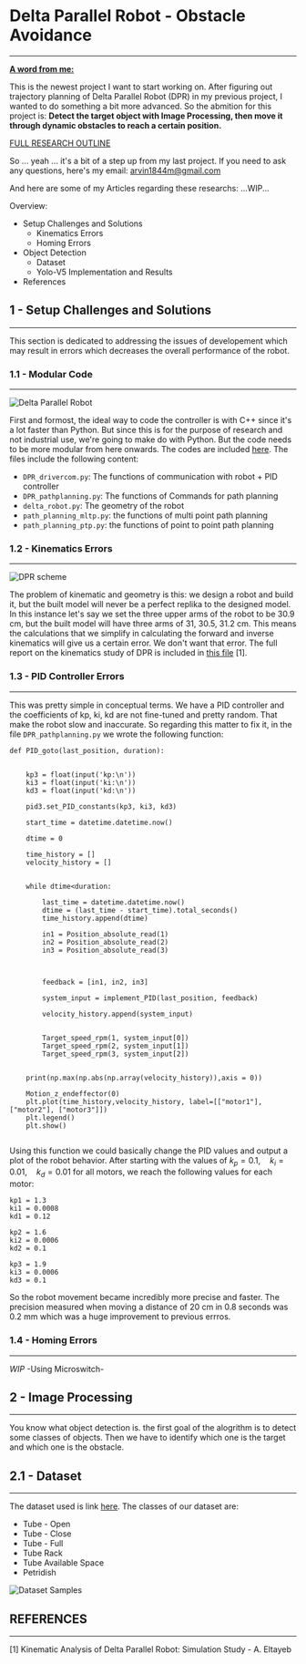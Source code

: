 # Delta Parallel Robot - Obstacle Avoidance
------
<ins>**A word from me:**</ins> 

This is the newest project I want to start working on. After figuring out trajectory planning of Delta Parallel Robot (DPR) in my previous project, I wanted to do something a bit more advanced. So the abmition for this project is:
**Detect the target object with Image Processing, then move it through dynamic obstacles to reach a certain position.**

[FULL RESEARCH OUTLINE](https://github.com/ArthasMenethil-A/Delta-Parallel-Robot-Obstacle-Avoidance/tree/main/Research/Full%20Research%20Outline)

So ... yeah ... it's a bit of a step up from my last project. If you need to ask any questions, here's my email: 
arvin1844m@gmail.com

And here are some of my Articles regarding these researchs: 
...WIP...

Overview:
- Setup Challenges and Solutions 
  - Kinematics Errors
  - Homing Errors 
- Object Detection
  - Dataset
  - Yolo-V5 Implementation and Results
- References

## 1 - Setup Challenges and Solutions 
-------
This section is dedicated to addressing the issues of developement which may result in errors which decreases the overall performance of the robot.

### 1.1 - Modular Code 
-------

![Delta Parallel Robot](https://github.com/ArthasMenethil-A/Delta-Parallel-Robot-Obstacle-Avoidance/assets/69509720/140d367c-5eec-4489-b82d-ee53d1928131)

First and formost, the ideal way to code the controller is with C++ since it's a lot faster than Python. But since this is for the purpose of research and not industrial use, we're going to make do with Python. But the code needs to be more modular from here onwards. The codes are included [here](https://github.com/ArthasMenethil-A/Delta-Parallel-Robot-Obstacle-Avoidance/tree/main/DPR%20Controller). The files include the following content: 

- `DPR_drivercom.py`: The functions of communication with robot + PID controller
- `DPR_pathplanning.py`: The functions of Commands for path planning 
- `delta_robot.py`: The geometry of the robot 
- `path_planning_mltp.py`: the functions of multi point path planning 
- `path_planning_ptp.py`: the functions of point to point path planning

### 1.2 - Kinematics Errors
-------

![DPR scheme](https://github.com/ArthasMenethil-A/Delta-Parallel-Robot-Obstacle-Avoidance/assets/69509720/d15208d6-85fe-4506-92e2-a2755f0116d3)

The problem of kinematic and geometry is this: we design a robot and build it, but the built model will never be a perfect replika to the designed model. In this instance let's say we set the three upper arms of the robot to be 30.9 cm, but the built model will have three arms of 31, 30.5, 31.2 cm. This means the calculations that we simplify in calculating the forward and inverse kinematics will give us a certain error. We don't want that error. The full report on the kinematics study of DPR is included in [this file](https://github.com/ArthasMenethil-A/Delta-Parallel-Robot-Obstacle-Avoidance/blob/main/Research/Kinematic%20Study/DPR___kinematic_study.pdf) [1].

### 1.3 - PID Controller Errors
-------
This was pretty simple in conceptual terms. We have a PID controller and the coefficients of kp, ki, kd are not fine-tuned and pretty random. That make the robot slow and inaccurate. So regarding this matter to fix it, in the file `DPR_pathplanning.py` we wrote the following function: 

```
def PID_goto(last_position, duration):
   

    kp3 = float(input('kp:\n'))
    ki3 = float(input('ki:\n'))
    kd3 = float(input('kd:\n'))

    pid3.set_PID_constants(kp3, ki3, kd3)

    start_time = datetime.datetime.now()

    dtime = 0
    
    time_history = []
    velocity_history = []


    while dtime<duration:

        last_time = datetime.datetime.now()
        dtime = (last_time - start_time).total_seconds()
        time_history.append(dtime)
        
        in1 = Position_absolute_read(1)
        in2 = Position_absolute_read(2)
        in3 = Position_absolute_read(3)
        
        

        feedback = [in1, in2, in3]

        system_input = implement_PID(last_position, feedback)

        velocity_history.append(system_input)


        Target_speed_rpm(1, system_input[0])
        Target_speed_rpm(2, system_input[1])
        Target_speed_rpm(3, system_input[2])
        
    
    print(np.max(np.abs(np.array(velocity_history)),axis = 0))

    Motion_z_endeffector(0)
    plt.plot(time_history,velocity_history, label=[["motor1"], ["motor2"], ["motor3"]])
    plt.legend()
    plt.show()
    
```

Using this function we could basically change the PID values and output a plot of the robot behavior. After starting with the values of $k_p = 0.1, \quad k_i = 0.01, \quad k_d = 0.01$ for all motors, we reach the following values for each motor: 

```
kp1 = 1.3
ki1 = 0.0008
kd1 = 0.12

kp2 = 1.6
ki2 = 0.0006
kd2 = 0.1

kp3 = 1.9
ki3 = 0.0006
kd3 = 0.1
```

So the robot movement became incredibly more precise and faster. The precision measured when moving a distance of 20 cm in 0.8 seconds was 0.2 mm which was a huge improvement to previous errros.


### 1.4 - Homing Errors
-------
*WIP* -Using Microswitch-


## 2 - Image Processing
-------
You know what object detection is. the first goal of the alogrithm is to detect some classes of objects. Then we have to identify which one is the target and which one is the obstacle. 

## 2.1 - Dataset
-------
The dataset used is link [here](https://universe.roboflow.com/delta-parallel-robot-obstacle-avoidance-project/tube-detection-x52mi). The classes of our dataset are:

- Tube - Open
- Tube - Close
- Tube - Full
- Tube Rack
- Tube Available Space
- Petridish


![Dataset Samples](https://github.com/ArthasMenethil-A/Delta-Parallel-Robot-Obstacle-Avoidance/assets/69509720/cfebec13-f06b-463e-8c68-321850d283dd)




## REFERENCES 
------
[1] Kinematic Analysis of Delta Parallel Robot: Simulation Study - A. Eltayeb

